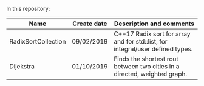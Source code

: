 In this repository:

|      Name                    | Create date|                             Description and comments                                      |
|------------------------------|:----------:|-------------------------------------------------------------------------------------------|
|RadixSortCollection           | 09/02/2019 | C++17 Radix sort for array and for std::list, for integral/user defined types.            |
|Dijekstra                     | 01/10/2019 | Finds the shortest rout between two cities in a directed, weighted graph.                 |
